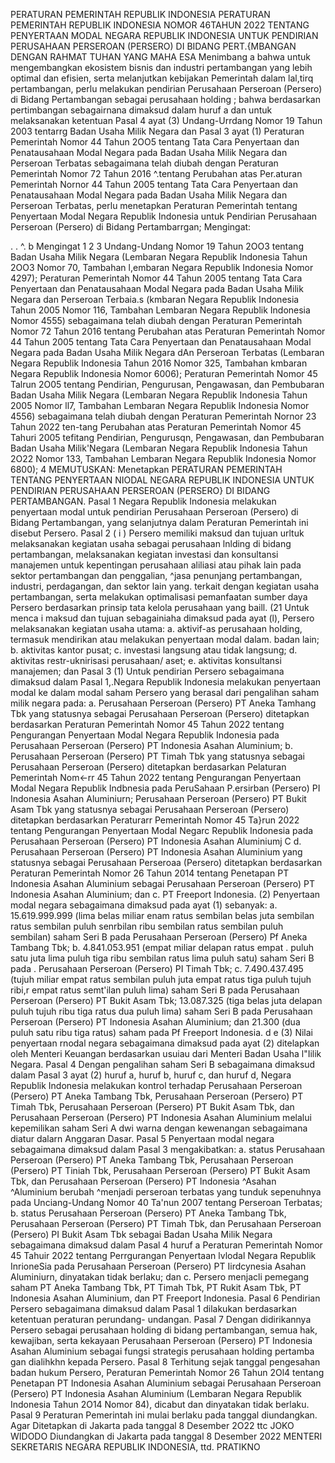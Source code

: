  PERATURAN PEMERINTAH REPUBLIK INDONESIA PERATURAN PEMERINTAH REPUBLIK INDONESIA NOMOR 46TAHUN 2022 TENTANG PENYERTAAN MODAL NEGARA REPUBLIK INDONESIA UNTUK PENDIRIAN PERUSAHAAN PERSEROAN (PERSERO) DI BIDANG PERT.{MBANGAN
DENGAN RAHMAT TUHAN YANG MAHA ESA Menimbang a bahwa untuk mengembangkan ekosistem bisnis dan industri pertambangan yang lebih optimal dan efisien, serta melanjutkan kebijakan Pemerintah dalam lal,tirq pertambangan, perlu melakukan pendirian Perusahaan Perseroan (Persero) di Bidang Pertambangan sebagai perusahaan holding ; bahwa berdasarkan pertimbangan sebagairnana dimaksud dalam huruf a dan untuk melaksanakan ketentuan Pasal 4 ayat (3) Undang-Urrdang Nomor 19 Tahun 2003 tentarrg Badan Usaha Milik Negara dan Pasal 3 ayat (1) Peraturan Pemerintah Nomor 44 Tahun 2OO5 tentang Tata Cara Penyertaan dan Penatausahaan Modal Negara pada Badan Usaha Milik Negara dan Perseroan Terbatas sebagaimana telah diubah dengan Peraturan Pemerintah Nomor 72 Tahun 2016 ^.tentang Perubahan atas Per.aturan Pemerintah Nornor 44 Tahun 2005 tentang Tata Cara Penyertaan dan Penatausahaan Modal Negara pada Badan Usaha Milik Negara dan Perseroan Terbatas, perlu menetapkan Peraturan Pemerintah tentang Penyertaan Modal Negara Republik Indonesia untuk Pendirian Perusahaan Perseroan (Persero) di Bidang Pertambarrgan;
Mengingat:

. . ^. b Mengingat 1 2 3 Undang-Undang Nomor 19 Tahun 2OO3 tentang Badan Usaha Milik Negara (Lembaran Negara Republik Indonesia Tahun 2OO3 Nomor 70, Tambahan l,embaran Negara Republik Indonesia Nomor 4297); Peraturan Pemerintah Nomor 44 Tahun 2005 tentang Tata Cara Penyertaan dan Penatausahaan Modal Negara pada Badan Usaha Milik Negara dan Perseroan Terbaia.s (kmbaran Negara Republik Indonesia Tahun 2005 Nomor 116, Tambahan Lembaran Negara Republik Indonesia Nomor 4555) sebagaimana telah diubah dengan Peraturan Pemerintah Nomor 72 Tahun 2016 tentang Perubahan atas Peraturan Pemerintah Nomor 44 Tahun 2005 tentang Tata Cara Penyertaan dan Penatausahaan Modal Negara pada Badan Usaha Milik Negara dAn Perseroan Terbatas (Lembaran Negara Republik Indonesia Tahun 2016 Nomor 325, Tambahan kmbaran Negara Republik Indonesia Nomor 6006); Peraturan Pemerintah Nomor 45 Talrun 2O05 tentang Pendirian, Pengurusan, Pengawasan, dan Pembubaran Badan Usaha Milik Negara (Lembaran Negara Republik Indonesia Tahun 2005 Nomor ll7, Tambahan Lembaran Negara Republik Indonesia Nomor 4556) sebagaimana telah diubah dengan Peraturan Pemerintah Nornor 23 Tahun 2022 ten-tang Perubahan atas Peraturan Pemerintah Nomor 45 Tahuri 2005 tefitang Pendirian, Pengurusqn, Pengawasan, dan Pembubaran Badan Usaha Milik'Negara (Lembaran Negara Republik Indonesia Tahun 2O22 Nomor 133, Tambahan Lembaran Negara Republik Indonesia Nomor 6800); 4
MEMUTUSKAN:
 Menetapkan PERATURAN PEMERINTAH TENTANG PENYERTAAN NIODAL NEGARA REPUBLIK INDONESIA UNTUK PENDIRIAN PERUSAHAAN PERSEROAN (PERSERO} DI BIDANG PERTAMBANGAN.
Pasal 1
Negara Republik Indonesia melakukan penyertaan modal untuk pendirian Perusahaan Perseroan (Persero) di Bidang Pertambangan, yang selanjutnya dalam Peraturan Pemerintah ini disebut Persero.
Pasal 2
( i ) Persero memiliki maksud dan tujuan urltuk melaksanakan kegiatan usaha sebagai perusahaan lnlding di bidang pertambangan, melaksanakan kegiatan investasi dan konsultansi manajemen untuk kepentingan perusahaan aliliasi atau pihak lain pada sektor pertambangan dan penggalian, ^jasa penunjang pertambangan, industri, perdagangan, dan sektor lain yang. terkait dengan kegiatan usaha pertambangan, serta melakukan optimalisasi pemanfaatan sumber daya Persero berdasarkan prinsip tata kelola perusahaan yang baill. (21 Untuk menca i maksud dan tujuan sebagainiaha dimaksud pada ayat (l), Persero melaksanakan kegiatan usaha utama:
a. aktivif-as perusahaan holding, termasuk mendirikan atau melakukan penyertaan modal dalam. badan lain;
b. aktivitas kantor pusat;
c. investasi langsung atau tidak langsung;
d. aktivitas restr-uknirisasi perusahaan/ aset;
e. aktivitas konsultansi manajemen; dan
Pasal 3
(1) Untuk pendirian Persero sebagaimana dimaksud dalam Pasal 1,.Negara Republik Indonesia melakukan penyertaan modal ke dalam modal saham Persero yang berasal dari pengalihan saham milik negara pada:
a. Perusahaan Perseroan (Persero) PT Aneka Tamhang Tbk yang statusnya sebagai Perusahaan Perseroan (Persero) ditetapkan berdasarkan Peraturan Pemerintah Nomor 45 Tahun 2022 tentang Pengurangan Penyertaan Modal Negara Republik Indonesia pada Perusahaan Perseroan (Persero) PT Indonesia Asahan Aluminium;
b. Perusahaan Perseroan (Persero) PT Timah Tbk yang statusnya sebagai Perusahaan Perseroan (Persero) ditetapkan berdasarkan Pelaturan Pemerintah Nom<-rr 45 Tahun 2022 tentang Pengurangan Penyertaan Modal Negara Republik Indbnesia pada PeruSahaan P.ersirban (Persero) PI Indonesia Asahan Aluminiurn; Perusahaan Perseroan (Persero) PT Bukit Asam Tbk yang statusnya sebagai Perusahaan Perseroan (Persero) ditetapkan berdasarkan Peraturarr Pemerintah Nomor 45 Ta}run 2022 tentang Pengurangan Penyertaan Modal Negarc Republik Indonesia pada Perusahaan Perseroan (Persero) PT Indonesia Asahan Aluminiumj C d. Perusahaan Perseroan (Persero) PT Indonesia Asahan Aluminium yang statusnya sebagai Perusahaan Perseroaa (Persero) ditetapkan berdasarkan Peraturan Pemerintah Nomor 26 Tahun 2014 tentang Penetapan PT Indonesia Asahan Aluminium sebagai Perusahaan Perseroan (Persero) PT Indonesia Asahan Aluminium; dan
c. PT Freeport Indonesia. (2) Penyertaan modal negara sebagaimana dimaksud pada ayat (1) sebanyak:
a. 15.619.999.999 (lima belas miliar enam ratus sembilan belas juta sembilan ratus sembilan puluh senrbilan ribu sembilan ratus sembilan puluh sembilan) saham Seri B pada Perusahaan Perseroan (Persero) Pf Aneka Tambang Tbk;
b. 4.841.053.951 (empat miliar delapan ratus empat . puluh satu juta lima puluh tiga ribu sembilan ratus lima puluh satu) saham Seri B pada . Perusahaan Perseroan (Persero) PI Timah Tbk;
c. 7.490.437.495 (tujuh miliar empat ratus sembilan puluh juta empat ratus tiga puluh tujuh ribi,r empat ratus semt'ilan puluh lima) saham Seri B pada Perusahaan Perseroan (Persero) PT Bukit Asam Tbk;
13.087.325 (tiga belas juta delapan puluh tujuh ribu tiga ratus dua puluh lima) saham Seri B pada Perusahaan Perseroan (Persero) PT Indonesia Asahan Aluminium; dan
21.300 (dua puluh satu ribu tiga ratus) saham pada Pf Freeport Indonesia. d e (3) Nilai penyertaan rnodal negara sebagaimana dimaksud pada ayat (2) ditelapkan oleh Menteri Keuangan berdasarkan usuiau dari Menteri Badan Usaha l"Iilik Negara.
Pasal 4
Dengan pengalihan saham Seri B sebagaimana dimaksud dalam Pasal 3 ayat (2) huruf a, huruf b, huruf c, dan huruf d, Negara Republik Indonesia melakukan kontrol terhadap Perusahaan Perseroan (Persero) PT Aneka Tambang Tbk, Perusahaan Perseroan (Persero) PT Timah Tbk, Perusahaan Perseroan (Persero) PT Bukit Asam Tbk, dan Perusahaan Perseroan (Persero) PT Indonesia Asahan Aluminium melalui kepemilikan saham Seri A dwi warna dengan kewenangan sebagaimana diatur dalarn Anggaran Dasar.
Pasal 5
Penyertaan modal negara sebagaimana dimaksud dalam Pasal 3 mengakibatkan:
a. status Perusahaan Perseroan (Persero) PT Aneka Tambang Tbk, Perusahaan Perseroan (Persero) PT Tiniah Tbk, Perusahaan Perseroan (Persero) PT Bukit Asam Tbk, dan Perusahaan Perseroan (Persero) PT Indonesia ^Asahan ^Aluminium berubah ^menjadi perseroan terbatas yang tunduk sepenuhnya pada Unciang-Undang Nomor 40 Ta'nun 2007 tentang Perseroan Terbatas;
b. status Perusahaan Perseroan (Persero) PT Aneka Tambang Tbk, Perusahaan Perseroan (Persero) PT Timah Tbk, dan Perusahaan Perseroan (Persero) PI Bukit Asam Tbk sebagai Badan Usaha Milik Negara sebagaimana dimaksud dalam Pasal 4 huruf a Peraturan Pemerintah Nomor 45 Tahuir 2022 tentang Perrgurangan Penyertaan lvlodal Negara Republik InrioneSia pada Perusahaan Perseroan (Persero) PT Iirdcynesia Asahan Aluminiurn, dinyatakan tidak berlaku; dan
c. Persero menjacli pemegang saham PT Aneka Tambang Tbk, PT Timah Tbk, PT Rukit Asam Tbk, PT Indonesia Asahan Aluminium, dan PT Freeport Indonesia. Pasal 6 Pendirian Persero sebagaimana dimaksud dalam Pasal 1 dilakukan berdasarkan ketentuan peraturan perundang- undangan.
Pasal 7
Dengan didirikannya Persero sebagai perusahaan holding di bidang pertambangan, semua hak, kewajiban, serta kekayaan Perusahaan Perseroan (Persero) PT Indonesia Asahan Aluminium sebagai fungsi strategis perusahaan holding pertamba gan dialihkhn kepada Persero.
Pasal 8
Terhitung sejak tanggal pengesahan badan hukum Persero, Peraturan Pemerintah Nomor 26 Tahun 2Ol4 tentang Penetapan PT Indonesia Asahan Aluminium sebagai Perusahaan Perseroan (Persero) PT Indonesia Asahan Aluminium (Lembaran Negara Republik Indonesia Tahun 2O14 Nomor 84), dicabut dan dinyatakan tidak berlaku.
Pasal 9
Peraturan Pemerintah ini mulai berlaku pada tanggal diundangkan. Agar Ditetapkan di Jakarta pada tanggal 8 Desember 2O22 ttc JOKO WIDODO Diundangkan di Jakarta pada tanggal 8 Desember 2022 MENTERI SEKRETARIS NEGARA REPUBLIK INDONESIA, ttd. PRATIKNO